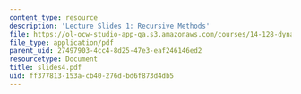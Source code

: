 ```yaml
---
content_type: resource
description: 'Lecture Slides 1: Recursive Methods'
file: https://ol-ocw-studio-app-qa.s3.amazonaws.com/courses/14-128-dynamic-optimization-economic-applications-recursive-methods-spring-2003/ff377813153acb40276dbd6f873d4db5_slides4.pdf
file_type: application/pdf
parent_uid: 27497903-4cc4-8d25-47e3-eaf246146ed2
resourcetype: Document
title: slides4.pdf
uid: ff377813-153a-cb40-276d-bd6f873d4db5
---
```

